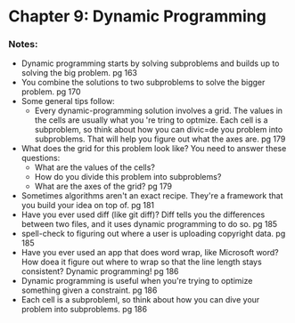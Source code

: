 # Chapter 9: Dynamic Programming

### Notes:
- Dynamic programming starts by solving subproblems and builds up to solving the big problem. pg 163
- You combine the solutions to two subproblems to solve the bigger problem. pg 170
- Some general tips follow:
    - Every dynamic-programming solution involves a grid.
    The values in the cells are usually what you 're tring to optmize.
    Each cell is a subproblem, so think about how you can divic=de you problem into subproblems.
    That will help you figure out what the axes are. pg 179
- What does the grid for this problem look like? You need to answer these questions:
    - What are the values of the cells?
    - How do you divide this problem into subproblems?
    - What are the axes of the grid? pg 179
- Sometimes algorithms aren't an exact recipe. They're a framework that you build your idea on top of. pg 181
- Have you ever used diff (like git diff)? Diff tells you the differences between two files, and it uses dynamic programming to do so. pg 185
- spell-check to figuring out where a user is uploading copyright data. pg 185
- Have you ever used an app that does word wrap, like Microsoft word?
How doea it figure out where to wrap so that the line length stays consistent? Dynamic programming! pg 186
- Dynamic programming is useful when you're trying to optimize something given a constraint. pg 186
- Each cell is a subprobleml, so think about how you can dive your problem into subproblems. pg 186
